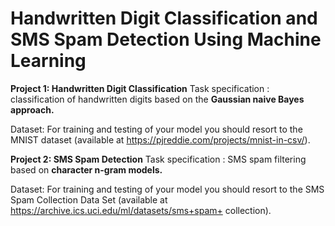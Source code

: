 # Handwritten Digit Classification and SMS Spam Detection Using Machine Learning

**Project 1: Handwritten Digit Classification**
Task specification :  classification of handwritten digits based on the **Gaussian naive Bayes approach.**

Dataset: For training and testing of your model you should resort to the MNIST dataset
(available at https://pjreddie.com/projects/mnist-in-csv/).


**Project 2: SMS Spam Detection**
Task specification : SMS spam filtering based on **character n-gram models.**

Dataset: For training and testing of your model you should resort to the SMS Spam Collection Data Set (available at https://archive.ics.uci.edu/ml/datasets/sms+spam+
collection).
